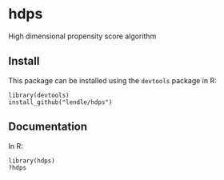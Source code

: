 hdps
====

High dimensional propensity score algorithm

Install
-------
This package can be installed using the `devtools` package in R:
```
library(devtools)
install_github("lendle/hdps")
```

Documentation
-------------
In R:
```
library(hdps)
?hdps
```
